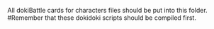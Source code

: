 All dokiBattle cards for characters files should be put into this folder.
#Remember that these dokidoki scripts should be compiled first.